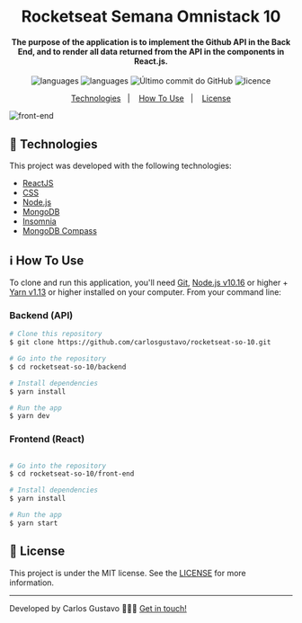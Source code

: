 
<h1 align="center">
     Rocketseat Semana Omnistack 10
</h1>

<h4 align="center">
The purpose of the application is to implement the Github API in the Back End, and to render all data returned from the API in the components in React.js.
</h4>
<p align="center">
  <img alt="languages" src="https://img.shields.io/github/languages/top/carlosgustavo/rocketseat-so-10">
  <img alt="languages" src="https://img.shields.io/github/languages/count/carlosgustavo/rocketseat-so-10">
  <img alt="Último commit do GitHub" src="https://img.shields.io/github/last-commit/carlosgustavo/rocketseat-so-10">
  <img alt="licence" src="https://img.shields.io/github/license/carlosgustavo/rocketseat-so-10">
</p>
<p align="center">
  <a href="#rocket-technologies"">Technologies</a>&nbsp;&nbsp;&nbsp;|&nbsp;&nbsp;&nbsp;
  <a href="#information_source-how-to-use">How To Use</a>&nbsp;&nbsp;&nbsp;|&nbsp;&nbsp;&nbsp;
  <a href="#memo-license">License</a>
</p>
                         
![front-end](https://user-images.githubusercontent.com/53797220/95795214-322d0f00-0cc0-11eb-8c2e-aad6de579e79.gif)

## :rocket: Technologies

This project was developed with the following technologies:

-  [ReactJS](https://reactjs.org/)
-  [CSS](https://www.w3schools.com/css/)
-  [Node.js](https://nodejs.org/en/)
-  [MongoDB](https://www.mongodb.com/cloud/atlas)
-  [Insomnia](https://insomnia.rest/)
-  [MongoDB Compass](https://www.mongodb.com/products/compass)

## :information_source: How To Use

To clone and run this application, you'll need [Git](https://git-scm.com), [Node.js v10.16](https://nodejs.org/en/) or higher + [Yarn v1.13](https://yarnpkg.com/) or higher installed on your computer. From your command line:

<h3> Backend (API) </h3>

```bash
# Clone this repository
$ git clone https://github.com/carlosgustavo/rocketseat-so-10.git

# Go into the repository
$ cd rocketseat-so-10/backend

# Install dependencies
$ yarn install

# Run the app
$ yarn dev
```

<h3> Frontend (React) </h3>

```bash

# Go into the repository
$ cd rocketseat-so-10/front-end

# Install dependencies
$ yarn install

# Run the app
$ yarn start
```

## :memo: License
This project is under the MIT license. See the [LICENSE](https://github.com/carlosgustavo/rocketseat-so-10/blob/master/LICENSE) for more information.

---

Developed by Carlos Gustavo 👨🏻‍💻️ [Get in touch!](https://www.linkedin.com/in/carlos-gustavo-a71757190/)
